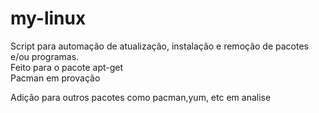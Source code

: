 # my-linux
Script para automação de atualização, instalação e remoção de pacotes e/ou programas.
<br>Feito para o pacote apt-get
<br> Pacman em provação

Adição para outros pacotes como pacman,yum, etc em analise 